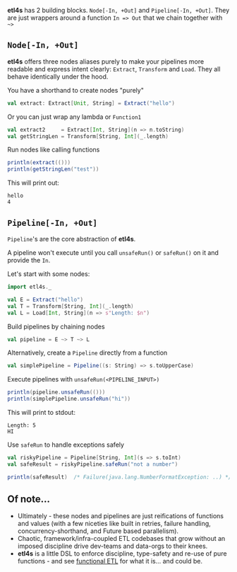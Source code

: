 
**etl4s** has 2 building blocks. `Node[-In, +Out]` and `Pipeline[-In, +Out]`. They are just wrappers around a function
`In => Out` that we chain together with `~>`

## `Node[-In, +Out]`

**etl4s** offers three nodes aliases purely to make your pipelines more readable and express intent clearly: `Extract`, `Transform` and `Load`. They all behave identically under the hood.

You have a shorthand to create nodes "purely"
```scala
val extract: Extract[Unit, String] = Extract("hello")
```

Or you can just wrap any lambda or `Function1`
```scala
val extract2     = Extract[Int, String](n => n.toString)
val getStringLen = Transform[String, Int](_.length)
```

Run nodes like calling functions
```scala
println(extract(()))
println(getStringLen("test"))
```
This will print out:
```
hello
4
```

## `Pipeline[-In, +Out]`
`Pipeline`'s are the core abstraction of **etl4s**.

A pipeline won't execute until you call `unsafeRun()` or `safeRun()` on it and provide
the `In`.

Let's start with some nodes:
```scala
import etl4s._

val E = Extract("hello")
val T = Transform[String, Int](_.length)
val L = Load[Int, String](n => s"Length: $n")
```

Build pipelines by chaining nodes 
```scala
val pipeline = E ~> T ~> L
```

Alternatively, create a `Pipeline` directly from a function

```scala
val simplePipeline = Pipeline((s: String) => s.toUpperCase)
```

Execute pipelines with `unsafeRun(<PIPELINE_INPUT>)`
```scala
println(pipeline.unsafeRun(()))      
println(simplePipeline.unsafeRun("hi"))
```

This will print to stdout:
```
Length: 5
HI
```

Use `safeRun` to handle exceptions safely 
```scala
val riskyPipeline = Pipeline[String, Int](s => s.toInt)
val safeResult = riskyPipeline.safeRun("not a number")

println(safeResult)  /* Failure(java.lang.NumberFormatException: ..) */
```


## Of note...
- Ultimately - these nodes and pipelines are just reifications of functions and values (with a few niceties like built in retries, failure handling, concurrency-shorthand, and Future based parallelism).
- Chaotic, framework/infra-coupled ETL codebases that grow without an imposed discipline drive dev-teams and data-orgs to their knees.
- **etl4s** is a little DSL to enforce discipline, type-safety and re-use of pure functions - 
and see [functional ETL](https://maximebeauchemin.medium.com/functional-data-engineering-a-modern-paradigm-for-batch-data-processing-2327ec32c42a) for what it is... and could be.
